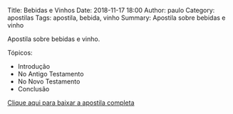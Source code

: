 Title: Bebidas e Vinhos
Date: 2018-11-17 18:00
Author: paulo
Category: apostilas
Tags: apostila, bebida, vinho
Summary: Apostila sobre bebidas e vinho

Apostila sobre bebidas e vinho.

Tópicos:

- Introdução
- No Antigo Testamento
- No Novo Testamento
- Conclusão

[Clique aqui para baixar a apostila completa](https://www.dropbox.com/s/qakklpkblv2cbqe/Bebidas%20e%20Vinhos.pdf?dl=1)